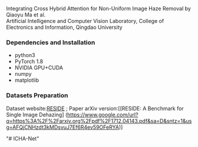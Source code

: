 Integrating Cross Hybrid Attention for Non-Uniform Image Haze Removal
by Qiaoyu Ma et al.    
Artificial Intelligence and Computer Vision Laboratory, College of Electronics and Information, Qingdao University

### Dependencies and Installation

* python3
* PyTorch 1.8
* NVIDIA GPU+CUDA
* numpy
* matplotlib


### Datasets Preparation

Dataset website:[RESIDE](https://sites.google.com/view/reside-dehaze-datasets/) ; 
Paper arXiv version:[[RESIDE: A Benchmark for Single Image Dehazing]
(https://www.google.com/url?q=https%3A%2F%2Farxiv.org%2Fpdf%2F1712.04143.pdf&sa=D&sntz=1&usg=AFQjCNHzdt3kMDsvuJ7Ef6R4ev59OFeRYA)]



"# ICHA-Net" 
